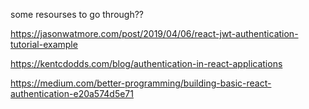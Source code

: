 some resourses to go through??


https://jasonwatmore.com/post/2019/04/06/react-jwt-authentication-tutorial-example

https://kentcdodds.com/blog/authentication-in-react-applications

https://medium.com/better-programming/building-basic-react-authentication-e20a574d5e71

